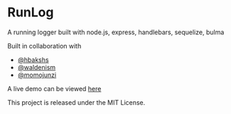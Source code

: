 # RunLog
A running logger built with node.js, express, handlebars, sequelize, bulma

Built in collaboration with

* [@hbakshs](https://github.com/hirabakhsh)
* [@waldenism](https://github.com/waldenism)
* [@momojunzi](https://github.com/momojunzi)

A live demo can be viewed [here](http://www.google.com)


This project is released under the MIT License.

